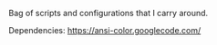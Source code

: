 Bag of scripts and configurations that I carry around.

Dependencies: https://ansi-color.googlecode.com/